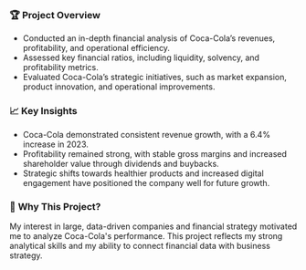 
### 🏆 **Project Overview**
- Conducted an in-depth financial analysis of Coca-Cola’s revenues, profitability, and operational efficiency.
- Assessed key financial ratios, including liquidity, solvency, and profitability metrics.
- Evaluated Coca-Cola’s strategic initiatives, such as market expansion, product innovation, and operational improvements.

### 📈 **Key Insights**
- Coca-Cola demonstrated consistent revenue growth, with a 6.4% increase in 2023.  
- Profitability remained strong, with stable gross margins and increased shareholder value through dividends and buybacks.  
- Strategic shifts towards healthier products and increased digital engagement have positioned the company well for future growth.  

### 🚀 **Why This Project?**
My interest in large, data-driven companies and financial strategy motivated me to analyze Coca-Cola's performance. This project reflects my strong analytical skills and my ability to connect financial data with business strategy.  
